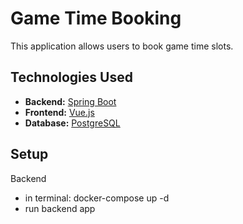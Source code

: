 # Game Time Booking

This application allows users to book game time slots.

## Technologies Used

- **Backend:** [Spring Boot](https://spring.io/projects/spring-boot)
- **Frontend:** [Vue.js](https://vuejs.org/)
- **Database:** [PostgreSQL](https://www.postgresql.org/)

## Setup
Backend
- in terminal: docker-compose up -d
- run backend app
